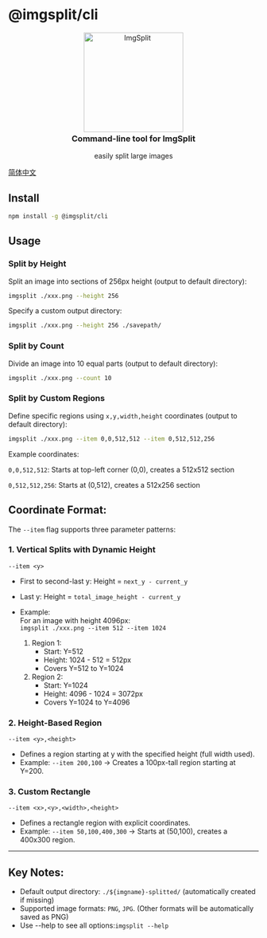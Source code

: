 # @imgsplit/cli
<p style="text-align:center;" align="center">
    <picture align="center">
        <img align="center" alt="ImgSplit" width="200" src="https://imgsplit.github.io/images/cli.png" />
    </picture>
    <div align="center" style="margin-top: -20px">
        <h3>Command-line tool for ImgSplit</h3>
        <p>easily split large images</p>
    </div>
</p>

[简体中文](./README.zh-CN.md)

## Install
```bash [npm]
npm install -g @imgsplit/cli
```

## Usage
### Split by Height
Split an image into sections of 256px height (output to default directory):
```bash
imgsplit ./xxx.png --height 256
```
Specify a custom output directory:
```bash
imgsplit ./xxx.png --height 256 ./savepath/
```
### Split by Count
Divide an image into 10 equal parts (output to default directory):
```bash
imgsplit ./xxx.png --count 10
```
### Split by Custom Regions
Define specific regions using `x,y,width,height` coordinates (output to default directory):
```bash
imgsplit ./xxx.png --item 0,0,512,512 --item 0,512,512,256
```
Example coordinates:

`0,0,512,512`: Starts at top-left corner (0,0), creates a 512x512 section

`0,512,512,256`: Starts at (0,512), creates a 512x256 section


## Coordinate Format:
The `--item` flag supports three parameter patterns:

### 1. Vertical Splits with Dynamic Height
`--item <y>`
- First to second-last y: Height = `next_y - current_y`
- Last y: Height = `total_image_height - current_y`
- Example:  
  For an image with height 4096px:  
  `imgsplit ./xxx.png --item 512 --item 1024`
  
  1. Region 1:
     - Start: Y=512
     - Height: 1024 - 512 = 512px
     - Covers Y=512 to Y=1024
  2. Region 2:
     - Start: Y=1024
     - Height: 4096 - 1024 = 3072px
     - Covers Y=1024 to Y=4096
### 2. Height-Based Region
`--item <y>,<height>`

- Defines a region starting at y with the specified height (full width used).
- Example: `--item 200,100` → Creates a 100px-tall region starting at Y=200.

### 3. Custom Rectangle
`--item <x>,<y>,<width>,<height>`

- Defines a rectangle region with explicit coordinates.
- Example: `--item 50,100,400,300` → Starts at (50,100), creates a 400x300 region.
---

## Key Notes:

- Default output directory: `./${imgname}-splitted/` (automatically created if missing)
- Supported image formats: `PNG`, `JPG`. (Other formats will be automatically saved as PNG)
- Use --help to see all options:`imgsplit --help`